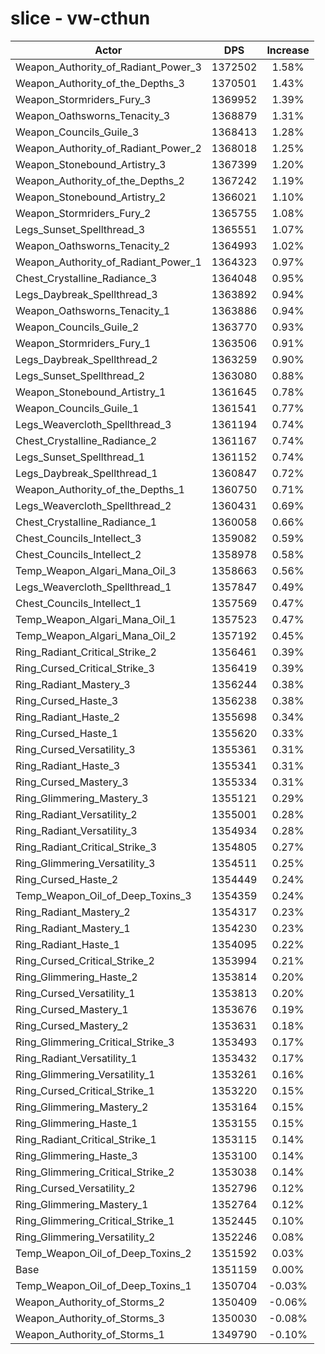# slice - vw-cthun
| Actor | DPS | Increase |
|---|:---:|:---:|
|Weapon_Authority_of_Radiant_Power_3|1372502|1.58%|
|Weapon_Authority_of_the_Depths_3|1370501|1.43%|
|Weapon_Stormriders_Fury_3|1369952|1.39%|
|Weapon_Oathsworns_Tenacity_3|1368879|1.31%|
|Weapon_Councils_Guile_3|1368413|1.28%|
|Weapon_Authority_of_Radiant_Power_2|1368018|1.25%|
|Weapon_Stonebound_Artistry_3|1367399|1.20%|
|Weapon_Authority_of_the_Depths_2|1367242|1.19%|
|Weapon_Stonebound_Artistry_2|1366021|1.10%|
|Weapon_Stormriders_Fury_2|1365755|1.08%|
|Legs_Sunset_Spellthread_3|1365551|1.07%|
|Weapon_Oathsworns_Tenacity_2|1364993|1.02%|
|Weapon_Authority_of_Radiant_Power_1|1364323|0.97%|
|Chest_Crystalline_Radiance_3|1364048|0.95%|
|Legs_Daybreak_Spellthread_3|1363892|0.94%|
|Weapon_Oathsworns_Tenacity_1|1363886|0.94%|
|Weapon_Councils_Guile_2|1363770|0.93%|
|Weapon_Stormriders_Fury_1|1363506|0.91%|
|Legs_Daybreak_Spellthread_2|1363259|0.90%|
|Legs_Sunset_Spellthread_2|1363080|0.88%|
|Weapon_Stonebound_Artistry_1|1361645|0.78%|
|Weapon_Councils_Guile_1|1361541|0.77%|
|Legs_Weavercloth_Spellthread_3|1361194|0.74%|
|Chest_Crystalline_Radiance_2|1361167|0.74%|
|Legs_Sunset_Spellthread_1|1361152|0.74%|
|Legs_Daybreak_Spellthread_1|1360847|0.72%|
|Weapon_Authority_of_the_Depths_1|1360750|0.71%|
|Legs_Weavercloth_Spellthread_2|1360431|0.69%|
|Chest_Crystalline_Radiance_1|1360058|0.66%|
|Chest_Councils_Intellect_3|1359082|0.59%|
|Chest_Councils_Intellect_2|1358978|0.58%|
|Temp_Weapon_Algari_Mana_Oil_3|1358663|0.56%|
|Legs_Weavercloth_Spellthread_1|1357847|0.49%|
|Chest_Councils_Intellect_1|1357569|0.47%|
|Temp_Weapon_Algari_Mana_Oil_1|1357523|0.47%|
|Temp_Weapon_Algari_Mana_Oil_2|1357192|0.45%|
|Ring_Radiant_Critical_Strike_2|1356461|0.39%|
|Ring_Cursed_Critical_Strike_3|1356419|0.39%|
|Ring_Radiant_Mastery_3|1356244|0.38%|
|Ring_Cursed_Haste_3|1356238|0.38%|
|Ring_Radiant_Haste_2|1355698|0.34%|
|Ring_Cursed_Haste_1|1355620|0.33%|
|Ring_Cursed_Versatility_3|1355361|0.31%|
|Ring_Radiant_Haste_3|1355341|0.31%|
|Ring_Cursed_Mastery_3|1355334|0.31%|
|Ring_Glimmering_Mastery_3|1355121|0.29%|
|Ring_Radiant_Versatility_2|1355001|0.28%|
|Ring_Radiant_Versatility_3|1354934|0.28%|
|Ring_Radiant_Critical_Strike_3|1354805|0.27%|
|Ring_Glimmering_Versatility_3|1354511|0.25%|
|Ring_Cursed_Haste_2|1354449|0.24%|
|Temp_Weapon_Oil_of_Deep_Toxins_3|1354359|0.24%|
|Ring_Radiant_Mastery_2|1354317|0.23%|
|Ring_Radiant_Mastery_1|1354230|0.23%|
|Ring_Radiant_Haste_1|1354095|0.22%|
|Ring_Cursed_Critical_Strike_2|1353994|0.21%|
|Ring_Glimmering_Haste_2|1353814|0.20%|
|Ring_Cursed_Versatility_1|1353813|0.20%|
|Ring_Cursed_Mastery_1|1353676|0.19%|
|Ring_Cursed_Mastery_2|1353631|0.18%|
|Ring_Glimmering_Critical_Strike_3|1353493|0.17%|
|Ring_Radiant_Versatility_1|1353432|0.17%|
|Ring_Glimmering_Versatility_1|1353261|0.16%|
|Ring_Cursed_Critical_Strike_1|1353220|0.15%|
|Ring_Glimmering_Mastery_2|1353164|0.15%|
|Ring_Glimmering_Haste_1|1353155|0.15%|
|Ring_Radiant_Critical_Strike_1|1353115|0.14%|
|Ring_Glimmering_Haste_3|1353100|0.14%|
|Ring_Glimmering_Critical_Strike_2|1353038|0.14%|
|Ring_Cursed_Versatility_2|1352796|0.12%|
|Ring_Glimmering_Mastery_1|1352764|0.12%|
|Ring_Glimmering_Critical_Strike_1|1352445|0.10%|
|Ring_Glimmering_Versatility_2|1352246|0.08%|
|Temp_Weapon_Oil_of_Deep_Toxins_2|1351592|0.03%|
|Base|1351159|0.00%|
|Temp_Weapon_Oil_of_Deep_Toxins_1|1350704|-0.03%|
|Weapon_Authority_of_Storms_2|1350409|-0.06%|
|Weapon_Authority_of_Storms_3|1350030|-0.08%|
|Weapon_Authority_of_Storms_1|1349790|-0.10%|
